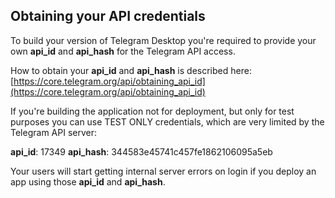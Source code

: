 ## Obtaining your API credentials
 
To build your version of Telegram Desktop you're required to provide your own **api_id** and **api_hash** for the Telegram API access.

How to obtain your **api_id** and **api_hash** is described here: [https://core.telegram.org/api/obtaining_api_id](https://core.telegram.org/api/obtaining_api_id)

If you're building the application not for deployment, but only for test purposes you can use TEST ONLY credentials, which are very limited by the Telegram API server:

**api_id**: 17349
**api_hash**: 344583e45741c457fe1862106095a5eb 

Your users will start getting internal server errors on login if you deploy an app using those **api_id** and **api_hash**.

